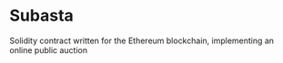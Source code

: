 # Subasta
Solidity contract written for the Ethereum blockchain, implementing an online public auction

